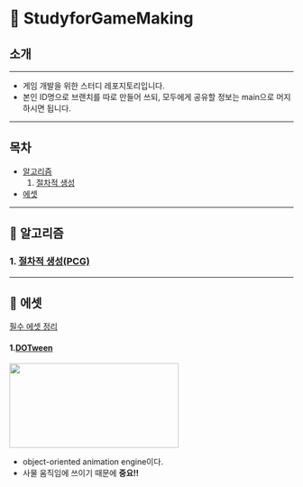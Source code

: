 # 📖 StudyforGameMaking
## 소개
---
- 게임 개발을 위한 스터디 레포지토리입니다.
- 본인 ID명으로 브랜치를 따로 만들어 쓰되, 모두에게 공유할 정보는 main으로 머지하시면 됩니다.
---
## 목차
- [알고리즘](#알고리즘)
	1. [절차적 생성](#절차적-생성)
- [에셋](#에셋)
---
## 🧠 알고리즘

### 1. [절차적 생성(PCG)](https://github.com/ProjectLamb/Study/tree/neoskyclad/PCG)



---
## 🔖 에셋
[필수 에셋 정리](https://tagilog.tistory.com/914)

#### 1.[DOTween](https://assetstore.unity.com/packages/tools/animation/dotween-hotween-v2-27676)
<img src="https://assetstorev1-prd-cdn.unity3d.com/key-image/d28cf7c5-1e07-4494-81e3-bc3ca7539da6.webp" width="300" height="150"/>

- object-oriented animation engine이다.
- 사물 움직임에 쓰이기 때문에 **중요!!**
